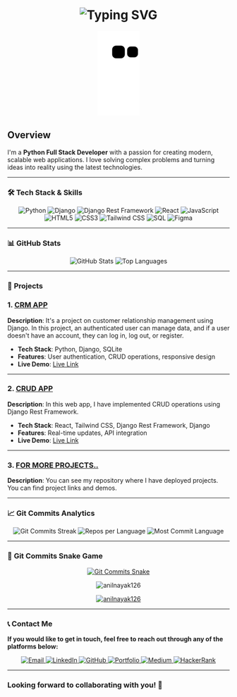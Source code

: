 <div align="center">
    <h1>
        <img src="https://readme-typing-svg.demolab.com?font=Jetbrains+mono&size=40&duration=4000&color=33FF33&center=true&vCenter=true&width=435&lines=Hey..+I'm+ Anil+Nayak;This+is..;..my+Github..;" alt="Typing SVG"/>
    </h1>
</div>

<div align="center">
    <img src="https://raw.githubusercontent.com/Anilnayak126/Anilnayak126/output/github-contribution-grid-snake.svg" alt="GitHub Contribution Grid Snake Animation"/>
</div>


## Overview

I'm a **Python Full Stack Developer** with a passion for creating modern, scalable web applications. I love solving complex problems and turning ideas into reality using the latest technologies.

---

### 🛠️ **Tech Stack & Skills**

<div align="center">
   <img src="https://img.shields.io/badge/Python-3776AB?style=for-the-badge&logo=python&logoColor=white" alt="Python" />
   <img src="https://img.shields.io/badge/Django-092E20?style=for-the-badge&logo=django&logoColor=white" alt="Django" />
   <img src="https://img.shields.io/badge/DRF-DjangoRestFramework-red?style=for-the-badge&logo=django&logoColor=white" alt="Django Rest Framework" />
   <img src="https://img.shields.io/badge/React-61DAFB?style=for-the-badge&logo=react&logoColor=white" alt="React" />
   <img src="https://img.shields.io/badge/JavaScript-F7DF1E?style=for-the-badge&logo=javascript&logoColor=black" alt="JavaScript" />
   <img src="https://img.shields.io/badge/HTML5-E34F26?style=for-the-badge&logo=html5&logoColor=white" alt="HTML5" />
   <img src="https://img.shields.io/badge/CSS3-1572B6?style=for-the-badge&logo=css3&logoColor=white" alt="CSS3" />
   <img src="https://img.shields.io/badge/TailwindCSS-38B2AC?style=for-the-badge&logo=tailwind-css&logoColor=white" alt="Tailwind CSS" />
   <img src="https://img.shields.io/badge/SQL-4479A1?style=for-the-badge&logo=postgresql&logoColor=white" alt="SQL" />
   <img src="https://img.shields.io/badge/Figma-F24E1E?style=for-the-badge&logo=figma&logoColor=white" alt="Figma" />
</div>

---

### 📊 **GitHub Stats**

<div align="center">
    <img src="https://github-readme-stats.vercel.app/api?username=Anilnayak126&show_icons=true&theme=radical" alt="GitHub Stats" />
    <img src="https://github-readme-stats.vercel.app/api/top-langs/?username=Anilnayak126&layout=compact&theme=radical" alt="Top Languages" />
</div>

---

### 🚀 **Projects**
### 1. [CRM APP](https://github.com/your-username/project-repo)
**Description**: It's a project on customer relationship management using Django. In this project, an authenticated user can manage data, and if a user doesn't have an account, they can log in, log out, or register.

- **Tech Stack**: Python, Django, SQLite
- **Features**: User authentication, CRUD operations, responsive design
- **Live Demo**: [Live Link](https://project-demo-link.com)

---

### 2. [CRUD APP](https://github.com/Anilnayak126/CRUD.git)
**Description**: In this web app, I have implemented CRUD operations using Django Rest Framework.

- **Tech Stack**: React, Tailwind CSS, Django Rest Framework, Django
- **Features**: Real-time updates, API integration
- **Live Demo**: [Live Link](https://another-project-demo-link.com)

---

### 3. [FOR MORE PROJECTS..](https://github.com/Anilnayak126/CRUD.git)
**Description**: You can see my repository where I have deployed projects. You can find project links and demos.

---

### 📈 **Git Commits Analytics**

<div align="center">
    <img src="https://github-readme-streak-stats.herokuapp.com/?user=Anilnayak126&theme=radical" alt="Git Commits Streak" />
    <img src="https://github-profile-summary-cards.vercel.app/api/cards/repos-per-language?username=Anilnayak126&theme=radical" alt="Repos per Language" />
    <img src="https://github-profile-summary-cards.vercel.app/api/cards/most-commit-language?username=Anilnayak126&theme=radical" alt="Most Commit Language" />
</div>

---

### 🐍 **Git Commits Snake Game**

<p align="center">
    <a href="https://github.com/Anilnayak126?tab=repositories">
        <img src="https://github.com/Anilnayak126/github-contribution-grid-snake.svg" alt="Git Commits Snake" />
    </a>
</p>


<p align="center"> <img src="https://komarev.com/ghpvc/?username=anilnayak126&label=Profile%20views&color=0e75b6&style=flat" alt="anilnayak126" /> </p>

<p align="center"> <a href="https://github.com/ryo-ma/github-profile-trophy"><img src="https://github-profile-trophy.vercel.app/?username=anilnayak126" alt="anilnayak126" /></a> </p>

---

### 📞 **Contact Me**

**If you would like to get in touch, feel free to reach out through any of the platforms below:**

<p align="center">
    <a href="mailto:nayakanil43603@gmail.com"> <img src="https://img.shields.io/badge/Email-D14836?style=for-the-badge&logo=gmail&logoColor=white" alt="Email"> </a> <a href="https://www.linkedin.com/in/anil-kumar-nayak"> <img src="https://img.shields.io/badge/LinkedIn-0077B5?style=for-the-badge&logo=linkedin&logoColor=white" alt="LinkedIn"> </a> <a href="https://github.com/Anilnayak126"> <img src="https://img.shields.io/badge/GitHub-181717?style=for-the-badge&logo=github&logoColor=white" alt="GitHub"> </a> <a href="https://anilzportfolio.netlify.app/"> <img src="https://img.shields.io/badge/Portfolio-FF5722?style=for-the-badge&logo=google-chrome&logoColor=white" alt="Portfolio"> </a> <a href="https://medium.com/@nayakanil43603" target="blank"> <img src="https://img.shields.io/badge/Medium-12100E?style=for-the-badge&logo=medium&logoColor=white" alt="Medium"> </a> <a href="https://www.hackerrank.com/nayakanil43603" target="blank"> <img src="https://img.shields.io/badge/HackerRank-2EC866?style=for-the-badge&logo=hackerrank&logoColor=white" alt="HackerRank"> </a>
</p>

---
### Looking forward to collaborating with you! 🚀

